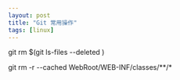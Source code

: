 ```yaml
---
layout: post
title: "Git 常用操作"
tags: [linux]
---
```


git rm $(git ls-files --deleted )


git rm -r --cached  WebRoot/WEB-INF/classes/**/*